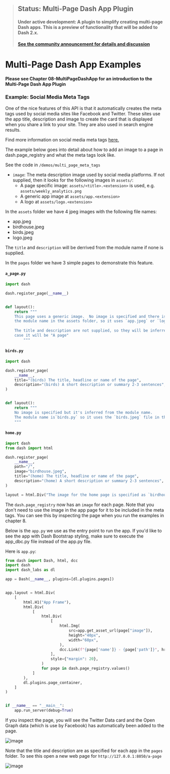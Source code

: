 
> ## Status: Multi-Page Dash App Plugin
> #### Under active development:  A plugin to simplify creating multi-page Dash apps. This is a preview of functionality that will be added to Dash 2.x.
> **[See the community announcement for details and discussion](https://community.plotly.com/t/introducing-dash-pages-dash-2-1-feature-preview/57775)**


# Multi-Page Dash App Examples

**Please see Chapter 08-MultiPageDashApp for an introduction to the Multi-Page Dash App Plugin**


### Example: Social Media Meta Tags
  
One of the nice features of this API is that it automatically creates the meta 
tags used by social media sites like Facebook and Twitter.  These sites use the app title, description and image to create
the card that is displayed when you share a link to your site. They are also used in search engine results.

Find more information on social media meta tags [here.](https://developer.mozilla.org/en-US/docs/Learn/HTML/Introduction_to_HTML/The_head_metadata_in_HTML)

The example below goes into detail about how to add an image to a page in dash.page_registry and what
the meta tags look like.

See the code in `/demos/multi_page_meta_tags`

- `image`:
   The meta description image used by social media platforms.
   If not supplied, then it looks for the following images in `assets/`:
    - A page specific image: `assets/<title>.<extension>` is used, e.g. `assets/weekly_analytics.png`
    - A generic app image at `assets/app.<extension>`
    - A logo at `assets/logo.<extension>`

In the `assets` folder we have 4 jpeg images with the following file names:  
- app.jpeg
- birdhouse.jpeg
- birds.jpeg
- logo.jpeg

The `title` and `description` will be derrived from the module name if none is supplied.

In the `pages` folder we have 3 simple pages to demonstrate this feature. 

#### `a_page.py`
```python
import dash

dash.register_page(__name__)


def layout():
    return """    
    This page uses a generic image.  No image is specified and there is no image that matches
    the module name in the assets folder, so it uses `app.jpeg` or `logo.jpeg` if no `app.jpeg` exists.
    
    The title and description are not supplied, so they will be inferred from the module name. In this 
    case it will be "A page"
        """
```

#### `birds.py`
```python
import dash

dash.register_page(
    __name__,
    title="(birds) The title, headline or name of the page",
    description="(birds) A short description or summary 2-3 sentences",
)


def layout():
    return """
    No image is specified but it's inferred from the module name.
    The module name is`birds.py` so it uses the `birds.jpeg` file in the assets folder.
    """
```

#### `home.py`
```python
import dash
from dash import html

dash.register_page(
    __name__,
    path="/",
    image="birdhouse.jpeg",
    title="(home) The title, headline or name of the page",
    description="(home) A short description or summary 2-3 sentences",
)

layout = html.Div("The image for the home page is specified as `birdhouse.jpeg'")

```

The `dash.page_registry` now has an `image` for each page.  Note that you don't need to use the image in the app page
for it to be included in the meta tags.  You can see this by inspecting the page when you run the examples in chapter 8.

Below is the `app.py` we use as the entry point to run the app. If you'd like to see the app with Dash Bootstrap 
styling, make sure to execute the app_dbc.py file instead of the app.py file. 

Here is `app.py`:

```python
from dash import Dash, html, dcc
import dash
import dash_labs as dl

app = Dash(__name__, plugins=[dl.plugins.pages])


app.layout = html.Div(
    [
        html.H1("App Frame"),
        html.Div(
            [
                html.Div(
                    [
                        html.Img(
                            src=app.get_asset_url(page["image"]),
                            height="40px",
                            width="60px",
                        ),
                        dcc.Link(f"{page['name']} - {page['path']}", href=page["path"]),
                    ],
                    style={"margin": 20},
                )
                for page in dash.page_registry.values()                
            ]
        ),
        dl.plugins.page_container,
    ]
)


if __name__ == "__main__":
    app.run_server(debug=True)

```

If you inspect the page, you will see the Twitter Data card and the Open Graph data (which is use by Facebook) has
automatically been added to the page.  

![image](https://user-images.githubusercontent.com/72614349/145254812-32b8db12-2833-4244-a7f8-6f51fec309ea.png)

Note that the title and description are as specified for each app in the `pages` folder.  To see this open a new web page
for `http://127.0.0.1:8050/a-page`

![image](https://user-images.githubusercontent.com/72614349/145447796-1b862fd4-c187-445d-ab8f-8476c8c246bc.png)